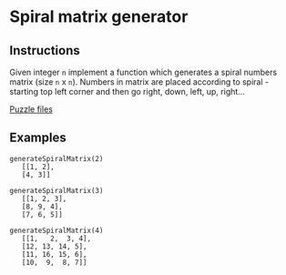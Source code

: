 # Spiral matrix generator

## Instructions

Given integer `n` implement a function which generates a spiral numbers matrix (size `n` x `n`). Numbers in matrix are placed according to
spiral - starting top left corner and then go right, down, left, up, right...

[Puzzle files](.)

## Examples

```
generateSpiralMatrix(2)
   [[1, 2],
   [4, 3]]

generateSpiralMatrix(3)
   [[1, 2, 3],
   [8, 9, 4],
   [7, 6, 5]]

generateSpiralMatrix(4)
   [[1,   2,  3, 4],
   [12, 13, 14, 5],
   [11, 16, 15, 6],
   [10,  9,  8, 7]]
```

